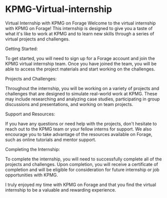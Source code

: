 # KPMG-Virtual-internship
Virtual Internship with KPMG on Forage
Welcome to the virtual internship with KPMG on Forage! This internship is designed to give you a taste of what it's like to work at KPMG and to learn new skills through a series of virtual projects and challenges.

Getting Started:

To get started, you will need to sign up for a Forage account and join the KPMG virtual internship team. Once you have joined the team, you will be able to access the project materials and start working on the challenges.

Projects and Challenges:

Throughout the internship, you will be working on a variety of projects and challenges that are designed to simulate real-world work at KPMG. These may include researching and analyzing case studies, participating in group discussions and presentations, and working on team projects.

Support and Resources:

If you have any questions or need help with the projects, don't hesitate to reach out to the KPMG team or your fellow interns for support. We also encourage you to take advantage of the resources available on Forage, such as online tutorials and mentor support.

Completing the Internship:

To complete the internship, you will need to successfully complete all of the projects and challenges. Upon completion, you will receive a certificate of completion and will be eligible for consideration for future internship or job opportunities with KPMG.

I truly enjoyed my time with KPMG on Forage and that you find the virtual internship to be a valuable and rewarding experience.
